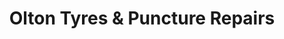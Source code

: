 ---
title: "Olton Tyres & Puncture Repairs"
url: /birmingham/olton-tyres-and-puncture-repairs/
shop: tyres
---